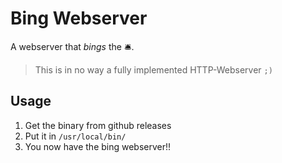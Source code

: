 # Bing Webserver

A webserver that _bings_ the 🛎️.

> This is in no way a fully implemented HTTP-Webserver `;)`

## Usage

1. Get the binary from github releases
2. Put it in `/usr/local/bin/`
3. You now have the bing webserver!!